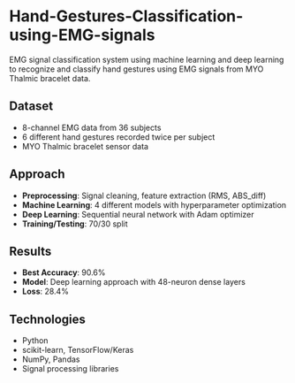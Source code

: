 # Hand-Gestures-Classification-using-EMG-signals
EMG signal classification system using machine learning and deep learning to recognize and classify hand gestures using EMG signals from MYO Thalmic bracelet data.

## Dataset
- 8-channel EMG data from 36 subjects
- 6 different hand gestures recorded twice per subject
- MYO Thalmic bracelet sensor data

## Approach
- **Preprocessing**: Signal cleaning, feature extraction (RMS, ABS_diff)
- **Machine Learning**: 4 different models with hyperparameter optimization
- **Deep Learning**: Sequential neural network with Adam optimizer
- **Training/Testing**: 70/30 split

## Results
- **Best Accuracy**: 90.6%
- **Model**: Deep learning approach with 48-neuron dense layers
- **Loss**: 28.4%

## Technologies
- Python
- scikit-learn, TensorFlow/Keras
- NumPy, Pandas
- Signal processing libraries
